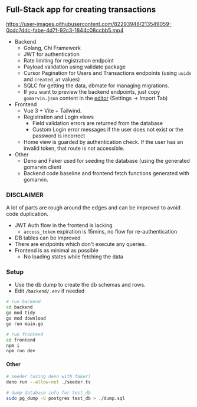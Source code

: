 ## Full-Stack app for creating transactions

https://user-images.githubusercontent.com/82293948/213549059-0cdc7ddc-fabe-4d7f-92c3-1844c08ccbb5.mp4

- Backend
  - Golang, Chi Framework 
  - JWT for authentication
  - Rate limiting for registration endpoint
  - Payload validation using validate package
  - Cursor Pagination for Users and Transactions endpoints (using `uuids` and `created_at` values)
  - SQLC for getting the data, dbmate for managing migrations.
  - If you want to preview the backend endpoints, just copy `gomarvin.json` content in the [editor](https://gomarvin.pages.dev/) (Settings -> Import Tab)
- Frontend
  - Vue 3 + Vite + Tailwind.
  - Registration and Login views
    - Field validation errors are returned from the database
    - Custom Login error messages if the user does not exist or the password is incorrect
  - Home view is guarded by authentication check. If the user has an invalid token, that route is not accessible.
- Other
  - Deno and Faker used for seeding the database (using the generated gomarvin client
  - Backend code baseline and frontend fetch functions generated with gomarvin.

### DISCLAIMER

A lot of parts are rough around the edges and can be improved to avoid code duplication.

- JWT Auth flow in the frontend is lacking
  - `access_token` expiration is 15mins, no flow for re-authentication
- DB tables can be improved
- There are endpoints which don't execute any queries.
- Frontend is as minimal as possible
  - No loading states while fetching the data

### Setup

- Use the db dump to create the db schemas and rows.
- Edit `/backend/.env` if needed

```bash
# run backend
cd backend
go mod tidy
go mod download
go run main.go

# run frontend
cd frontend
npm i
npm run dev
```

#### Other

```bash
# seeder (using deno with faker)
deno run --allow-net ./seeder.ts

# dump database info for test_db
sudo pg_dump -U postgres test_db > ./dump.sql
```
